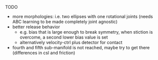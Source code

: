 TODO

* more morphologies: i.e. two ellipses with one rotational joints (needs ABC learning to be made completely joint agnostic)
* better release behavior
    * e.g. bias that is large enough to break symmetry, when stiction
      is overcome, a second lower bias value is set
    * alternatively velocity-ctrl plus detector for contact
* fourth and fifth sub-manifold is not reached, maybe try to get there
  (differences in csl and friction)
